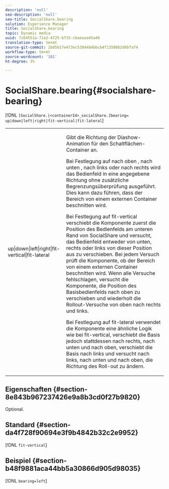 ```yaml
---
description: 'null'
seo-description: 'null'
seo-title: SocialShare.bearing
solution: Experience Manager
title: SocialShare.bearing
topic: Dynamic media
uuid: 7c64551a-71e2-4725-bf35-cbaeaaa45a40
translation-type: tm+mt
source-git-commit: 2bd5b17e473ec53844b4bbcb4f13580b2d6bfaf4
workflow-type: tm+mt
source-wordcount: '181'
ht-degree: 3%

---
```



# SocialShare.bearing{#socialshare-bearing}

[!DNL `[SocialShare.|<containerId>_socialShare.]bearing= up|down|left|right|fit-vertical|fit-lateral`]

<table id="table_0002BE81371D4E16A56FBEDD13FDF3C2"> 
 <tbody> 
  <tr> 
   <td colname="col1"> <p> <span class="codeph"> up|down|left|right|fit-vertical|fit-lateral  </span> </p> </td> 
   <td colname="col2"> <p> Gibt die Richtung der Diashow-Animation für den Schaltflächen-Container an. </p> <p> Bei Festlegung auf <span class="codeph"> nach oben </span>, <span class="codeph"> nach unten </span>, <span class="codeph"> nach links </span> oder <span class="codeph"> nach rechts </span> wird das Bedienfeld in eine angegebene Richtung ohne zusätzliche Begrenzungsüberprüfung ausgeführt. Dies kann dazu führen, dass der Bereich von einem externen Container beschnitten wird. </p> <p>Bei Festlegung auf <span class="codeph"> fit-vertical </span> verschiebt die Komponente zuerst die Position des Bedienfelds am unteren Rand von SocialShare und versucht, das Bedienfeld entweder von unten, rechts oder links von dieser Position aus zu verschieben. Bei jedem Versuch prüft die Komponente, ob der Bereich von einem externen Container beschnitten wird. Wenn alle Versuche fehlschlagen, versucht die Komponente, die Position des Basisbedienfelds nach oben zu verschieben und wiederholt die Rollout-Versuche von oben nach rechts und links. </p> <p>Bei Festlegung auf <span class="codeph"> fit-lateral </span> verwendet die Komponente eine ähnliche Logik wie bei fit-vertical, verschiebt die Basis jedoch stattdessen nach rechts, nach unten und nach oben, verschiebt die Basis nach links und versucht nach links, nach unten und nach oben, die Richtung des Roll-out zu ändern. </p> </td> 
  </tr> 
 </tbody> 
</table>

## Eigenschaften {#section-8e843b967237426e9a8b3cd0f27b9820}

Optional.

## Standard {#section-da4f728f90694e3f9b4842b32c2e9952}

[!DNL `fit-vertical`]

## Beispiel {#section-b48f9881aca44bb5a30866d905d98035}

[!DNL `bearing=left`]

